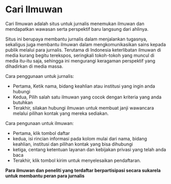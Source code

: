 # Cari Ilmuwan

Cari Ilmuwan adalah situs untuk jurnalis menemukan ilmuwan dan mendapatkan wawasan serta perspektif baru langsung dari ahlinya.

Situs ini berupaya membantu jurnalis dalam menjalankan tugasnya, sekaligus juga membantu ilmuwan dalam mengkomunikasikan sains kepada publik melalui para jurnalis.
Terutama di Indonesia keterlibatan ilmuwan di media kurang begitu terekspos, seringkali tokoh-tokoh yang muncul di media itu-itu saja, sehingga ini mengurangi keragaman perspektif yang dihadirkan di media massa.


Cara penggunaan untuk jurnalis:

- Pertama, Ketik nama, bidang keahlian atau institusi yang ingin anda hubungi
- Kedua, Pilih salah satu ilmuwan yang cocok dengan kriteria yang anda butuhkan
- Terakhir, silakan hubungi ilmuwan untuk membuat janji wawancara melalui pilihan kontak yang mereka sediakan.

Cara pengunaan untuk ilmuwan:

- Pertama, klik tombol daftar
- kedua, isi rincian informasi pada kolom mulai dari nama, bidang keahlian, institusi dan pilihan kontak yang bisa dihubungi
- ketiga, centang ketentuan layanan dan kebijakan privasi yang telah anda baca
- Terakhir, klik tombol kirim untuk menyelesaikan pendaftaran.

**Para ilmuwan dan peneliti yang terdaftar berpartisipasi secara sukarela untuk membantu peran para jurnalis**
